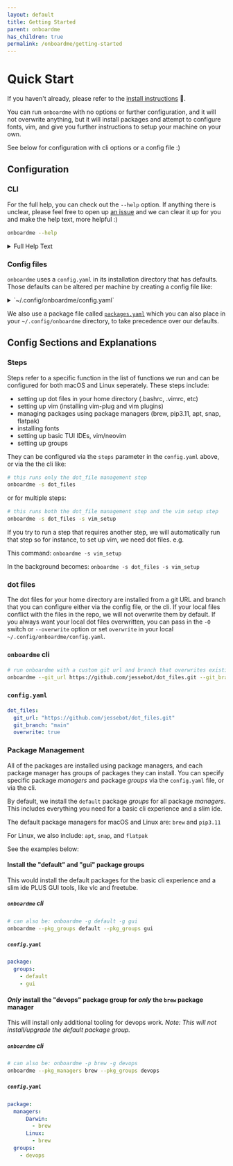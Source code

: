 ```yaml
---
layout: default
title: Getting Started
parent: onboardme
has_children: true
permalink: /onboardme/getting-started
---
```


# Quick Start

If you haven't already, please refer to the
[install instructions](https://jessebot.github.io/onboardme/onboardme/getting-started/installation) 🌱.

You can run `onboardme` with no options or further configuration, and it will
not overwrite anything, but it will install packages and attempt to configure
fonts, vim, and give you further instructions to setup your machine on your own.

See below for configuration with cli options or a config file :)

## Configuration

### CLI

For the full help, you can check out the `--help` option. If anything there is
unclear, please feel free to open up [an issue](https://github.com/onboardme/issues)
and we can clear it up for you and make the help text, more helpful :)

```bash
onboardme --help
```

<details>
  <summary>Full Help Text</summary>

  [<img src='https://raw.githubusercontent.com/jessebot/onboardme/main/docs/onboardme/screenshots/help_text.svg' alt='screenshot of full output of onboardme --help'>](https://raw.githubusercontent.com/jessebot/onboardme/main/docs/onboardme/screenshots/help_text.svg)

</details>

### Config files

`onboardme` uses a `config.yaml` in its installation directory that has defaults.
Those defaults can be altered per machine by creating a config file like:

<details>
  <summary>`~/.config/onboardme/config.yaml`</summary>

  ```yaml
  ---
  # ______________________________________________________________ #
  #         Config file for the onboardme cli command.             #
  # ~~~~~~~~~~~~~~~~~~~~~~~~~~~~~~~~~~~~~~~~~~~~~~~~~~~~~~~~~~~~~~ #
  #  - This is the default config file that pip will install into: #
  #    $PYTHON_PATH/lib/onboardme/config/onboardme_config.yaml      #
  #                                                                #
  #  - If this files exists as: ~/.config/onboardme/config.yaml    #
  #    then its loaded instead of the default config               #
  # -------------------------------------------------------------- #

  log:
    # Full path to a file you'd like to log to. Creates file if it doesn't exist
    file: ""
    # what level of logs to output (DEBUG, INFO, WARN, ERROR)
    level: "INFO"

  # steps refer to a specific function in the list of functions we run
  steps:
    # these are mac specific steps
    Darwin:
      - dot_files
      - packages
      - font_setup
      - vim_setup
      - neovim_setup
    # these are linux specific steps
    Linux:
      - dot_files
      - packages
      - font_setup
      - vim_setup
      - neovim_setup
      - group_setup

  dot_files:
    # personal git repo URL for your dot files, defaults to jessebot/dot_files
    git_url: "https://github.com/jessebot/dot_files.git"
    # the branch to use for the git repo above, defaults to main
    git_branch: "main"
    # !CAREFUL: runs a `git reset --hard`, which will overwite/delete files in ~
    # that conflict with the above defined git repo url and branch.
    # You should run the following to get the files that would be overwritten:
    # onboardme -s dot_files
    overwrite: false

  # This is the basic package config.
  package:
    # Remove any of the below pkg managers to only run the remaining pkg managers
    managers:
      # these are macOS specific steps
      Darwin:
        - brew
        - pip3.11
      # these are linux specific steps
      Linux:
        - brew
        - pip3.11
        - apt
        - snap
        - flatpak
    # list of extra existing packages groups to install
    groups:
      - default
      # uncomment these to add them as default installed package groups
      # - gaming
      # - work
      #
  # Coming soon: to edit the specific packages: ~/.config/onboardme/packages.yaml

  # known safe remote hosts that you expect to be able to ping and SSH into
  remote_hosts: []
    # has to be IP address or hostname like this example
    # - 192.168.42.42

  # setup iptable on Linux only
  firewall: false
  ```

  If the comments in this configuration file are unclear, please feel free to
  open up [an issue](https://github.com/onboardme/issues) and we'll help! :)

</details>

We also use a package file called
[`packages.yaml`](https://github.com/jessebot/onboardme/blob/main/onboardme/config/packages.yaml)
which you can also place in your `~/.config/onboardme` directory, to take
precedence over our defaults.

## Config Sections and Explanations
### Steps
Steps refer to a specific function in the list of functions we run and can be
configured for both macOS and Linux seperately. These steps include:

- setting up dot files in your home directory (.bashrc, .vimrc, etc)
- setting up vim (installing vim-plug and vim plugins)
- managing packages using package managers (brew, pip3.11, apt, snap, flatpak)
- installing fonts
- setting up basic TUI IDEs, vim/neovim
- setting up groups

They can be configured via the `steps` parameter in the `config.yaml` above,
or via the the cli like:

```bash
# this runs only the dot_file management step
onboardme -s dot_files
```

or for multiple steps:

```bash
# this runs both the dot_file management step and the vim setup step
onboardme -s dot_files -s vim_setup
```

If you try to run a step that requires another step, we will automatically run
that step so for instance, to set up vim, we need dot files. e.g.

This command: `onboardme -s vim_setup`

In the background becomes: `onboardme -s dot_files -s vim_setup`

### dot files
The dot files for your home directory are installed from a git URL and branch
that you can configure either via the config file, or the cli. If your local
files conflict with the files in the repo, we will not overwrite them by default.
If you always want your local dot files overwritten, you can pass in the `-O` switch
or `--overwrite` option or set `overwrite` in your local `~/.config/onboardme/config.yaml`.

### `onboardme` cli
```bash
# run onboardme with a custom git url and branch that overwrites existing files
onboardme --git_url https://github.com/jessebot/dot_files.git --git_branch main --overwrite
```

### `config.yaml`

```yaml
dot_files:
  git_url: "https://github.com/jessebot/dot_files.git"
  git_branch: "main"
  overwrite: true
```


### Package Management
All of the packages are installed using package managers, and each package
manager has groups of packages they can install. You can specify specific
package _managers_ and package _groups_ via the `config.yaml` file, or via the cli.

By default, we install the `default` package _groups_ for all package _managers_.
This includes everything you need for a basic cli experience and a slim ide.

The default package managers for macOS and Linux are: `brew` and `pip3.11`

For Linux, we also include: `apt`, `snap`, and `flatpak`

See the examples below:

#### Install the "default" and "gui" package groups
This would install the default packages for the basic cli experience and a
slim ide PLUS GUI tools, like vlc and freetube.

##### `onboardme` cli

```bash
# can also be: onboardme -g default -g gui
onboardme --pkg_groups default --pkg_groups gui
```

##### `config.yaml`

```yaml
package:
  groups:
    - default
    - gui
```

#### _Only_ install the "devops" package group for _only_ the `brew` package manager
This will install only additional tooling for devops work.
_Note: This will not install/upgrade the default package group._

##### `onboardme` cli

```bash
# can also be: onboardme -p brew -g devops
onboardme --pkg_managers brew --pkg_groups devops
```

##### `config.yaml`

```yaml
package:
  managers:
      Darwin:
        - brew
      Linux:
        - brew
  groups:
    - devops
```
